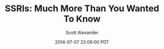 ---
layout: podcast
title: "SSRIs: Much More Than You Wanted To Know"
author: Scott Alexander
description: https://slatestarcodex.com/2014/07/07/ssris-much-more-than-you-wanted-to-know/
date: 2014-07-07 22:06:00 PDT
length: 12044572
duration: 3011
guid: ssris-much-more-than-you-wanted-to-know
---